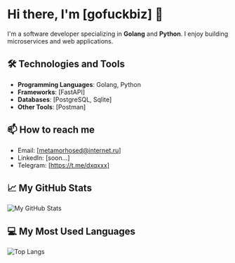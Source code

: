 # Hi there, I'm [gofuckbiz] 👋

I'm a software developer specializing in **Golang** and **Python**. I enjoy building microservices and web applications.

## 🛠️ Technologies and Tools
- **Programming Languages**: Golang, Python
- **Frameworks**: [FastAPI]
- **Databases**: [PostgreSQL, Sqlite]
- **Other Tools**: [Postman]

## 📫 How to reach me
- Email: [metamorhosed@internet.ru]
- LinkedIn: [soon...]
- Telegram: [https://t.me/dxqxxx]

## 📈 My GitHub Stats
![My GitHub Stats](https://github-readme-stats.vercel.app/api?username=gofuckbiz&show_icons=true&theme=radical)

## 💻 My Most Used Languages
![Top Langs](https://github-readme-stats.vercel.app/api/top-langs/?username=gofuckbiz&layout=compact&theme=radical)
